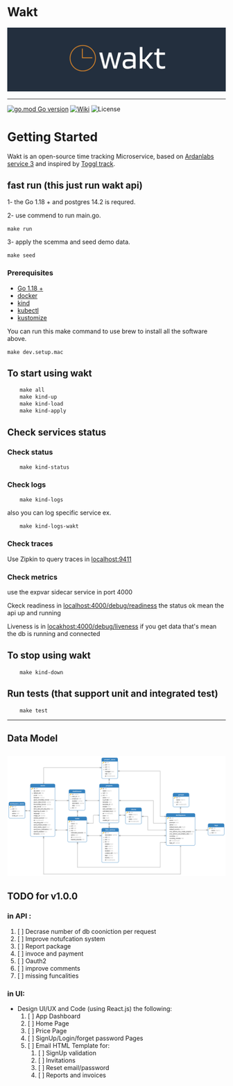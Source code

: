 # Wakt
![](wakt.png)

----
[![go.mod Go version](https://img.shields.io/github/go-mod/go-version/AhmedShaef/wakt)](https://github.com/AhmedShaef/wakt)
[![Wiki](https://img.shields.io/badge/wiki-wakt-blue.svg)](https://github.com/AhmedShaef/wakt/wiki)
![License](https://img.shields.io/badge/license-GNU%3A%20General%20Public%20License-blue.svg)

# Getting Started
Wakt is an open-source time tracking Microservice, based on [Ardanlabs service 3](https://github.com/ardanlabs/service) and inspired by [Toggl track](https://toggl.com/track/).

## fast run (this just run wakt api)
1- the Go 1.18 + and postgres 14.2 is requred.

2- use commend to run main.go.
```shell
make run
```
3- apply the scemma and seed demo data.
```shell
make seed
```
### Prerequisites

* [Go 1.18 +](https://golang.org/doc/install)
* [docker](https://www.docker.com/community-edition)
* [kind](https://kind.sigs.k8s.io/docs/user/quick-start/)
* [kubectl](https://kubernetes.io/docs/tasks/tools/)
* [kustomize](https://kubectl.docs.kubernetes.io/installation/kustomize/)

You can run this make command to use brew to install all the software above.
```shell
make dev.setup.mac
```
## To start using wakt
```shell
    make all
    make kind-up
    make kind-load
    make kind-apply  
```   
## Check services status  

### Check status
```shell
    make kind-status 
```
### Check logs
```shell
    make kind-logs
```
also you can log specific service ex.
```shell
    make kind-logs-wakt
```
### Check traces

Use Zipkin to query traces in [localhost:9411](http://localhost:9411)

### Check metrics

use the expvar sidecar service in port 4000

Ckeck readiness in [localhost:4000/debug/readiness](http://localhost:4000/debug/readiness) the status ok mean the api up and running

Liveness is in [locakhost:4000/debug/liveness](http://locakhost/400/debug/liveness) if you get data that's mean the db is running and connected
    
## To stop using wakt
```shell
    make kind-down
```
## Run tests (that support unit and integrated test)
```shell
    make test
```
----
## Data Model
![](data-model.png)
----
## TODO for v1.0.0
### in API :
1. [ ] Decrase number of db cooniction per request
2. [ ] Improve notufcation system
3. [ ] Report package
4. [ ] invoce and payment
5. [ ] Oauth2
6. [ ] improve comments
7. [ ] missing funcalities

### in UI:
* Design UI/UX and Code (using React.js) the following:
  1. [ ] App Dashboard
  2. [ ] Home Page
  3. [ ] Price Page
  4. [ ] SignUp/Login/forget password Pages
  5. [ ] Email HTML Template for:
     1. [ ] SignUp validation
     2. [ ] Invitations
     3. [ ] Reset email/password
     4. [ ] Reports and invoices
